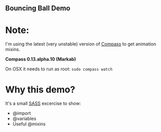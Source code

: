## Bouncing Ball Demo

# Note:

I'm using the latest (very unstable) version of [Compass](http://compass-style.org) to get animation mixins.

**Compass 0.13.alpha.10 (Markab)**

On OSX it needs to run as root: `sudo compass watch`

# Why this demo?

It's a small [SASS](sass-lang.com) excercise to show:
- @import
- @variables
- Useful @mixins
